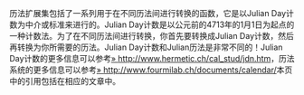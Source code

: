 历法扩展集包括了一系列用于在不同历法间进行转换的函数，它是以Julian
Day计数为中介或标准来进行的。Julian
Day计数是以公元前的4713年的1月1日为起点的一种计数法。为了在不同历法间进行转换，你首先要转换成Julian
Day计数，然后再转换为你所需要的历法。Julian
Day计数和Julian历法是非常不同的！Julian
Day计数的更多信息可以参考<a href="http://www.hermetic.ch/cal_stud/jdn.htm" class="link external">» http://www.hermetic.ch/cal_stud/jdn.htm</a>，历法系统的更多信息可以参考<a href="http://www.fourmilab.ch/documents/calendar/" class="link external">» http://www.fourmilab.ch/documents/calendar/</a>本页中的引用包括在相应的文章中。
